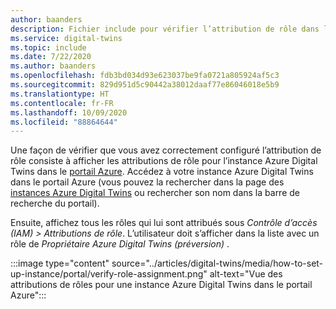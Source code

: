 ```yaml
---
author: baanders
description: Fichier include pour vérifier l’attribution de rôle dans la configuration d’Azure Digital Twins
ms.service: digital-twins
ms.topic: include
ms.date: 7/22/2020
ms.author: baanders
ms.openlocfilehash: fdb3bd034d93e623037be9fa0721a805924af5c3
ms.sourcegitcommit: 829d951d5c90442a38012daaf77e86046018e5b9
ms.translationtype: HT
ms.contentlocale: fr-FR
ms.lasthandoff: 10/09/2020
ms.locfileid: "88864644"
---
```

Une façon de vérifier que vous avez correctement configuré l’attribution de rôle consiste à afficher les attributions de rôle pour l’instance Azure Digital Twins dans le [portail Azure](https://portal.azure.com). Accédez à votre instance Azure Digital Twins dans le portail Azure (vous pouvez la rechercher dans la page des [instances Azure Digital Twins](https://portal.azure.com/#blade/HubsExtension/BrowseResource/resourceType/Microsoft.DigitalTwins%2FdigitalTwinsInstances) ou rechercher son nom dans la barre de recherche du portail).

Ensuite, affichez tous les rôles qui lui sont attribués sous *Contrôle d’accès (IAM) > Attributions de rôle*. L’utilisateur doit s’afficher dans la liste avec un rôle de *Propriétaire Azure Digital Twins (préversion)* . 

:::image type="content" source="../articles/digital-twins/media/how-to-set-up-instance/portal/verify-role-assignment.png" alt-text="Vue des attributions de rôles pour une instance Azure Digital Twins dans le portail Azure":::